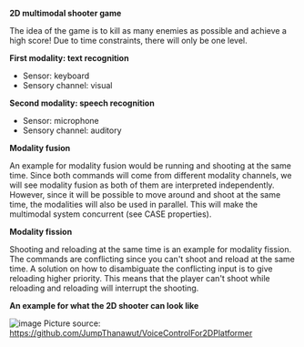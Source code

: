 **2D multimodal shooter game**

The idea of the game is to kill as many enemies as possible and achieve a high score!
Due to time constraints, there will only be one level.

**First modality: text recognition**
- Sensor: keyboard
- Sensory channel: visual

**Second modality: speech recognition**
- Sensor: microphone
- Sensory channel: auditory

**Modality fusion**

An example for modality fusion would be running and shooting at the same time. Since both commands will come from different modality channels, we will see modality fusion as both of them are interpreted independently. However, since it will be possible to move around and shoot at the same time, the modalities will also be used in parallel. This will make the multimodal system concurrent (see CASE properties).

**Modality fission**

Shooting and reloading at the same time is an example for modality fission. The commands are conflicting since you can't shoot and reload at the same time. A solution on how to disambiguate the conflicting input is to give reloading higher priority. This means that the player can't shoot while reloading and reloading will interrupt the shooting.

**An example for what the 2D shooter can look like**

![image](https://user-images.githubusercontent.com/79105432/174489685-917e0fc8-22bb-4c25-92c8-c8ae443e14fe.png)
Picture source: https://github.com/JumpThanawut/VoiceControlFor2DPlatformer
